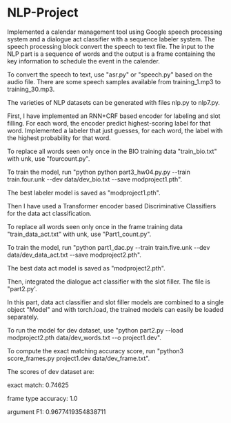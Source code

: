# NLP-Project


Implemented a calendar management tool using Google speech processing system and a dialogue act classifier with a sequence labeler system. The speech processing block convert the speech to text file. The input to the NLP part is a sequence of words and the output is a frame containing the key information to schedule the event in the calender.

To convert the speech to text, use "asr.py" or "speech.py" based on the audio file. There are some speech samples available from training_1.mp3 to training_30.mp3.

The varieties of NLP datasets can be generated with files nlp.py to nlp7.py. 
 
First, I have implemented an RNN+CRF based encoder for labeling and slot filling. For each word, the encoder predict highest-scoring label for that word. Implemented a labeler that just guesses, for each word, the label with the highest probability for that word.

To replace all words seen only once in the BIO training data "train_bio.txt" with unk, use "fourcount.py".

To train the model, run "python python part3_hw04.py.py --train train.four.unk --dev data/dev_bio.txt --save modproject1.pth".

The best labeler model is saved as "modproject1.pth".

Then I have used a Transformer encoder based Discriminative Classifiers for the data act classification.

To replace all words seen only once in the frame training data "train_data_act.txt" with unk, use "Part1_count.py".

To train the model, run "python part1_dac.py --train train.five.unk --dev data/dev_data_act.txt --save modproject2.pth".

The best data act model is saved as "modproject2.pth".

Then, integrated the dialogue act classifier with the slot filler. The file is "part2.py'.

In this part, data act classifier and slot filler models are combined to a single object "Model" and with torch.load, the trained models can easily be loaded separately.

To run the model for dev dataset, use "python part2.py --load modproject2.pth data/dev_words.txt --o project1.dev".

To compute the exact matching accuracy score, run "python3 score_frames.py project1.dev data/dev_frame.txt".

The scores of dev dataset are:

exact match:         0.74625

frame type accuracy: 1.0

argument F1:         0.9677419354838711

